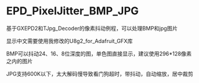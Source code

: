 # EPD_PixelJitter_BMP_JPG
基于GXEPD2和TJpg_Decoder的像素抖动例程，可以处理BMP和jpg图片

显示中文需要使用我修改的U8g2_for_Adafruit_GFX库

BMP可以抖动24、16、8位深度的图，单色图直接显示，建议使用296*128像素之内的图片

JPG支持600K以下，太大解码慢导致看门狗超时，带抖动，自动缩放，居中裁剪
